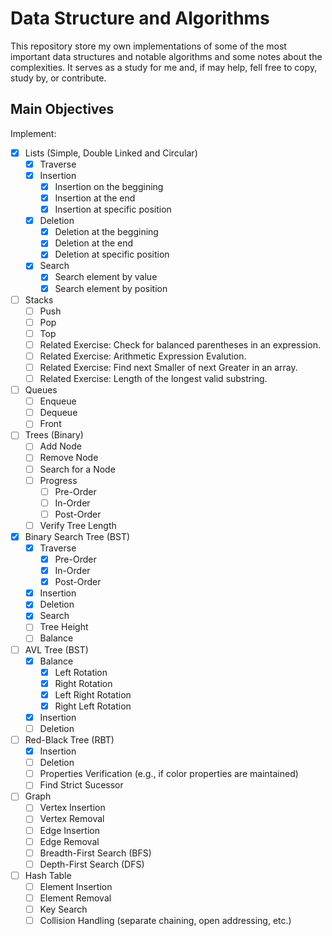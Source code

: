 # Data Structure and Algorithms

This repository store my own implementations of some of the most important data structures and notable algorithms and some notes about the complexities. It serves as a study for me and, if may help, fell free to copy, study by, or contribute.

## Main Objectives

Implement:

- [X] Lists (Simple, Double Linked and Circular)
    - [X] Traverse
    - [X] Insertion
        - [X] Insertion on the beggining
        - [X] Insertion at the end
        - [X] Insertion at specific position
    - [X] Deletion
        - [X] Deletion at the beggining
        - [X] Deletion at the end
        - [X] Deletion at specific position
    - [X] Search
        - [X] Search element by value
        - [X] Search element by position
- [ ] Stacks
    - [ ] Push
    - [ ] Pop
    - [ ] Top
    - [ ] Related Exercise: Check for balanced parentheses in an expression.
    - [ ] Related Exercise: Arithmetic Expression Evalution.
    - [ ] Related Exercise: Find next Smaller of next Greater in an array.
    - [ ] Related Exercise: Length of the longest valid substring.
- [ ] Queues
    - [ ] Enqueue
    - [ ] Dequeue
    - [ ] Front
- [ ] Trees (Binary)
    - [ ] Add Node
    - [ ] Remove Node
    - [ ] Search for a Node
    - [ ] Progress
        - [ ] Pre-Order
        - [ ] In-Order
        - [ ] Post-Order
    - [ ] Verify Tree Length
- [X] Binary Search Tree (BST)
    - [X] Traverse
        - [X] Pre-Order
        - [X] In-Order
        - [X] Post-Order
    - [X] Insertion
    - [X] Deletion
    - [X] Search
    - [ ] Tree Height
    - [ ] Balance
- [ ] AVL Tree (BST)
    - [X] Balance
        - [X] Left Rotation
        - [X] Right Rotation
        - [X] Left Right Rotation
        - [X] Right Left Rotation
    - [X] Insertion
    - [ ] Deletion
- [ ] Red-Black Tree (RBT)
    - [X] Insertion
    - [ ] Deletion
    - [ ] Properties Verification (e.g., if color properties are maintained)
    - [ ] Find Strict Sucessor
- [ ] Graph
    - [ ] Vertex Insertion
    - [ ] Vertex Removal
    - [ ] Edge Insertion
    - [ ] Edge Removal
    - [ ] Breadth-First Search (BFS)
    - [ ] Depth-First Search (DFS)
- [ ] Hash Table
    - [ ] Element Insertion
    - [ ] Element Removal
    - [ ] Key Search
    - [ ] Collision Handling (separate chaining, open addressing, etc.)